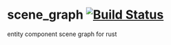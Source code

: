 scene_graph [![Build Status](https://travis-ci.org/nathanfaucett/rs-scene_graph.svg?branch=master)](https://travis-ci.org/nathanfaucett/rs-scene_graph)
=====

entity component scene graph for rust

